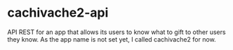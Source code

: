 # cachivache2-api
API REST for an app that allows its users to know what to gift to other users they know. As the app name is not set yet, I called cachivache2 for now.

